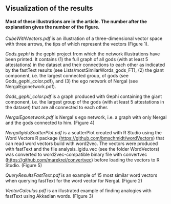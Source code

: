 ## Visualization of the results
#### Most of these illustrations are in the article. The number after the explanation gives the number of the figure.

*CubeWithVectors.pdf* is an illustration of a three-dimensional vector space with three arrows, the tips of which represent the vectors (Figure 1).

*Gods.gephi* is the gephi project from which the network illustrations have been printed. It contains (1) the full graph of all gods (with at least 5 attestations) in the dataset and their connections to each other as indicated by the fastText results (see Lists/mostSimilarWords_gods_FT), (2) the giant component, i.e. the largest connected group, of gods (see Gods_gephi_color.pdf), and (3) the ego network of Nergal (see NergalEgonetwork.pdf).

*Gods_gephi_color.pdf* is a graph produced with Gephi containing the giant component, i.e. the largest group of the gods (with at least 5 attestations in the dataset) that are all connected to each other.

*NergalEgonetwork.pdf* is Nergal's ego network, i.e. a graph with only Nergal and the gods connected to him. (Figure 4)

*NergalIgiduScatterPlot.pdf* is a scatterPlot created with R Studio using the Word Vectors R package (https://github.com/bmschmidt/wordVectors) that can read word vectors build with word2vec. The vectors were produced with fastText and the file analysis_igidu.vec (see the folder WordVectors) was converted to word2vec-compatible binary file with convertvec (https://github.com/marekrei/convertvec) before loading the vectors to R Studio. (Figure 5)

*QueryResultsFastText.pdf* is an example of 15 most similar word vectors when querying fastText for the word vector for Nergal. (Figure 2)

*VectorCalculus.pdf* is an illustrated example of finding analogies with fastText using Akkadian words. (Figure 3)
